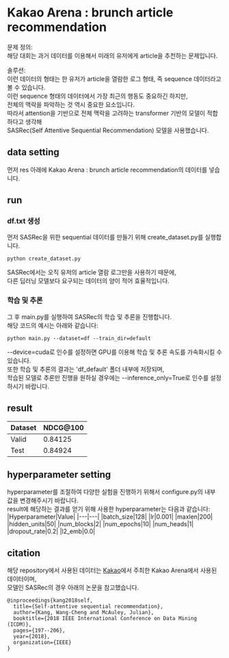 # Kakao Arena : brunch article recommendation
문제 정의:  
해당 대회는 과거 데이터를 이용해서 미래의 유저에게 article을 추천하는 문제입니다.  

솔루션:  
이런 데이터의 형태는 한 유저가 article을 열람한 로그 형태, 즉 sequence 데이터라고 볼 수 있습니다.    
이런 sequence 형태의 데이터에서 가장 최근의 행동도 중요하긴 하지만,   
전체의 맥락을 파악하는 것 역시 중요한 요소입니다.   
따라서 attention을 기반으로 전체 맥락을 고려하는 transformer 기반의 모델이 적합하다고 생각해  
SASRec(Self Attentive Sequential Recommendation) 모델을 사용했습니다.  

## data setting 
먼저 res 아래에 Kakao Arena : brunch article recommendation의 데이터를 넣습니다.  

## run  
### df.txt 생성  
먼저 SASRec을 위한 sequential 데이터를 만들기 위해 create_dataset.py를 실행합니다.  
```
python create_dataset.py
```
SASRec에서는 오직 유저의 article 열람 로그만을 사용하기 때문에,  
다른 딥러닝 모델보다 요구되는 데이터의 양이 적어 효율적입니다.  
### 학습 및 추론
그 후 main.py를 실행하여 SASRec의 학습 및 추론을 진행합니다.  
해당 코드의 예시는 아래와 같습니다:   
```
python main.py --dataset=df --train_dir=default
```
--device=cuda로 인수를 설정하면 GPU를 이용해 학습 및 추론 속도를 가속화시킬 수 있습니다.  
또한 학습 및 추론의 결과는 'df_default' 폴더 내부에 저장되며,  
학습된 모델로 추론만 진행을 원하실 경우에는 --inference_only=True로 인수를 설정하시기 바랍니다.  

## result  
|Dataset|NDCG@100|
|---|---|
|Valid|0.84125|
|Test|0.84924|

## hyperparameter setting
hyperparameter를 조절하여 다양한 실험을 진행하기 위해서 configure.py의 내부 값을 변경해주시기 바랍니다.  
result에 해당하는 결과를 얻기 위해 사용한 hyperparameter는 다음과 같습니다:  
|Hyperparameter|Value|
|---|---|
|batch_size|128|
|lr|0.001|
|maxlen|200|
|hidden_units|50|
|num_blocks|2|
|num_epochs|10|
|num_heads|1|
|dropout_rate|0.2|
|l2_emb|0.0|

## citation
해당 repository에서 사용된 데이터는 [Kakao](https://www.kakaocorp.com)에서 주최한 Kakao Arena에서 사용된 데이터이며,   
모델인 SASRec의 경우 아래의 논문을 참고했습니다.  
```
@inproceedings{kang2018self,
  title={Self-attentive sequential recommendation},
  author={Kang, Wang-Cheng and McAuley, Julian},
  booktitle={2018 IEEE International Conference on Data Mining (ICDM)},
  pages={197--206},
  year={2018},
  organization={IEEE}
}
```

